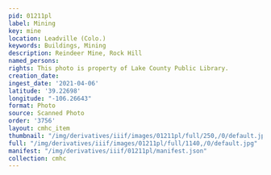 ```yaml
---
pid: 01211pl
label: Mining
key: mine
location: Leadville (Colo.)
keywords: Buildings, Mining
description: Reindeer Mine, Rock Hill
named_persons: 
rights: This photo is property of Lake County Public Library.
creation_date: 
ingest_date: '2021-04-06'
latitude: '39.22698'
longitude: "-106.26643"
format: Photo
source: Scanned Photo
order: '3756'
layout: cmhc_item
thumbnail: "/img/derivatives/iiif/images/01211pl/full/250,/0/default.jpg"
full: "/img/derivatives/iiif/images/01211pl/full/1140,/0/default.jpg"
manifest: "/img/derivatives/iiif/01211pl/manifest.json"
collection: cmhc
---
```

